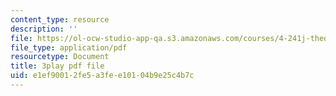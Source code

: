```yaml
---
content_type: resource
description: ''
file: https://ol-ocw-studio-app-qa.s3.amazonaws.com/courses/4-241j-theory-of-city-form-spring-2013/e1ef90012fe5a3fee10104b9e25c4b7c_q485E0u9Kjk.pdf
file_type: application/pdf
resourcetype: Document
title: 3play pdf file
uid: e1ef9001-2fe5-a3fe-e101-04b9e25c4b7c
---
```

